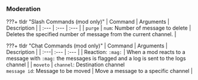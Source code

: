 ### Moderation

???+ tldr "Slash Commands (mod only)"
    | Command | Arguments | Description |
    | :--- | :--- | :--- |
    | `purge` | `num`: Number of message to delete | Deletes the specified number of message from the current channel. |

???+ tldr "Chat Commands (mod only)"
    | Command | Arguments | Description |
    | :---| :--- | :--- |
    | Reaction: `:mag:` | When a mod reacts to a message with `:mag:` the messages is flagged and a log is sent to the logs channel |
    | `moveto` | `channel`: Destination channel<br>`message id`: Message to be moved | Move a message to a specific channel |
